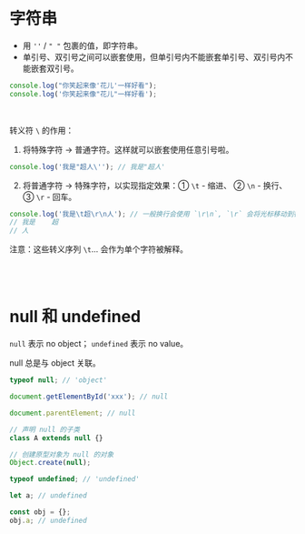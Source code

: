 # 字符串

-   用 `''` / `" "` 包裹的值，即字符串。
-   单引号、双引号之间可以嵌套使用，但单引号内不能嵌套单引号、双引号内不能嵌套双引号。

```js
console.log("你笑起来像'花儿'一样好看");
console.log('你笑起来像"花儿"一样好看');
```

<br>

转义符 `\` 的作用：

1.  将特殊字符 → 普通字符。这样就可以嵌套使用任意引号啦。

```javascript
console.log('我是"超人\''); // 我是"超人'
```

2.  将普通字符 → 特殊字符，以实现指定效果：① `\t` - 缩进、 ② `\n` - 换行、③ `\r` - 回车。

```javascript
console.log('我是\t超\r\n人'); // 一般换行会使用 `\r\n`, `\r` 会将光标移动到行首
// 我是    超
// 人
```

注意：这些转义序列 `\t`... 会作为单个字符被解释。

<br><br>

# null 和 undefined

`null` 表示 no object； `undefined` 表示 no value。

null 总是与 object 关联。

```js
typeof null; // 'object'

document.getElementById('xxx'); // null

document.parentElement; // null

// 声明 null 的子类
class A extends null {}

// 创建原型对象为 null 的对象
Object.create(null);
```

```js
typeof undefined; // 'undefined'

let a; // undefined

const obj = {};
obj.a; // undefined
```

<br>
